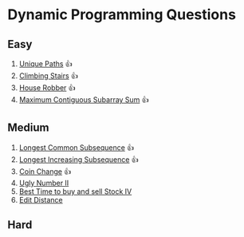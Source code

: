 # Dynamic Programming Questions

## Easy
1. [Unique Paths](https://leetcode.com/problems/unique-paths)     👍
2. [Climbing Stairs](https://leetcode.com/problems/climbing-stairs) 👍
3. [House Robber](https://leetcode.com/problems/house-robber)     👍
4. [Maximum Contiguous Subarray Sum](https://leetcode.com/problems/maximum-subarray)  👍

## Medium
1. [Longest Common Subsequence](https://leetcode.com/problems/longest-common-subsequence) 👍
2. [Longest Increasing Subsequence](https://leetcode.com/problems/longest-increasing-subsequence) 👍
3. [Coin Change](https://leetcode.com/problems/coin-change) 👍
4. [Ugly Number II](https://leetcode.com/problems/ugly-number-ii) 
5. [Best Time to buy and sell Stock IV](https://leetcode.com/problems/best-time-to-buy-and-sell-stock-iv)
7. [Edit Distance](https://leetcode.com/problems/edit-distance)

## Hard


